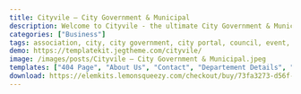 ```yaml
---
title: Cityvile – City Government & Municipal
description: Welcome to Cityvile - the ultimate City Government & Municipal Elementor Template Kit. Immerse in effortless design with our comprehensive package. Meticulously curated, this kit offers customizable templates to seamlessly showcase your city's services online. Highlight governance initiatives, share community updates, and captivate your audience interactively. Cityvile unlocks boundless design potential, harnessing Elementor's user-friendly interface. Elevate your city's website with Cityvile, where modern design harmonizes with intuitive functionality. Begin your journey of creativity and professionalism - secure your Cityvile Template Kit today.
categories: ["Business"]
tags: association, city, city government, city portal, council, event, government, Local Government, mayor, municipal, politics, residents, senator, town, township
demo: https://templatekit.jegtheme.com/cityvile/
image: /images/posts/Cityvile – City Government & Municipal.jpeg
templates: ["404 Page", "About Us", "Contact", "Departement Details", "Departement", "Event", "Faq", "Footer", "Global", "Header", "Home", "Metform Contact", "News", "Services", "Single News", "Team"]
download: https://elemkits.lemonsqueezy.com/checkout/buy/73fa3273-d56f-4351-b62f-08b5a7f39f61
---
```

